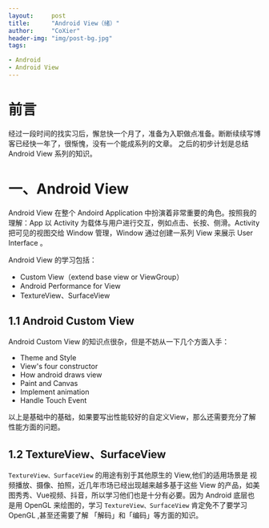 ```yaml
---
layout:     post
title:      "Android View（绪）"
author:     "CoXier"
header-img: "img/post-bg.jpg"
tags:

- Android
- Android View
---
```


# 前言
经过一段时间的找实习后，懈怠快一个月了，准备为入职做点准备。断断续续写博客已经快一年了，很惭愧，没有一个能成系列的文章。
之后的初步计划是总结 Android View 系列的知识。

# 一、Android View
Android View 在整个 Andoird Application 中扮演着非常重要的角色。按照我的理解：App 以 Activity 为载体与用户进行交互，例如点击、长按、侧滑。Activity 把可见的视图交给 Window 管理，Window 通过创建一系列 View 来展示 User Interface 。

Android View 的学习包括：
- Custom View（extend base view or ViewGroup）
- Android Performance for View
- TextureView、SurfaceView

## 1.1 Android Custom View
Android Custom View 的知识点很杂，但是不妨从一下几个方面入手：
- Theme and Style
- View's four constructor
- How android draws view
- Paint and Canvas
- Implement animation
- Handle Touch Event

以上是基础中的基础，如果要写出性能较好的自定义View，那么还需要充分了解性能方面的问题。

## 1.2 TextureView、SurfaceView
`TextureView、SurfaceView` 的用途有别于其他原生的 View,他们的适用场景是 视频播放、摄像、拍照，近几年市场已经出现越来越多基于这些 View 的产品，如美图秀秀、Vue视频、抖音，所以学习他们也是十分有必要。因为 Android 底层也是用 OpenGL 来绘图的，学习 `TextureView、SurfaceView` 肯定免不了要学习 OpenGL ,甚至还需要了解 「解码」和「编码」等方面的知识。
